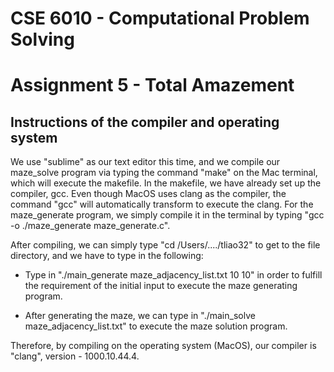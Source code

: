 # CSE 6010 - Computational Problem Solving
# Assignment 5 - Total Amazement

## Instructions of the compiler and operating system 

 We use "sublime" as our text editor this time, and we compile our maze_solve program via typing the command "make" on the Mac terminal, which will execute the makefile. In the makefile, we have already set up the compiler, gcc. Even though MacOS uses clang as the compiler, the command "gcc" will automatically transform to execute the clang. For the maze_generate program, we simply compile it in the terminal by typing "gcc -o ./maze_generate maze_generate.c". 

 After compiling, we can simply type "cd /Users/..../tliao32" to get to the file directory, and we have to type in the following:

 * Type in "./main_generate maze_adjacency_list.txt 10 10" in order to fulfill the requirement of the initial input to execute the maze generating program. 

 * After generating the maze, we can type in "./main_solve maze_adjacency_list.txt" to execute the maze solution program. 

 Therefore, by compiling on the operating system (MacOS), our compiler is "clang", version - 1000.10.44.4.
